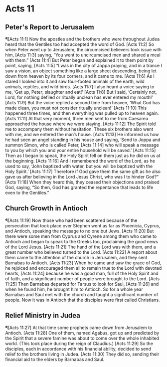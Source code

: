 # Acts 11

## Peter's Report to Jerusalem
¶[Acts 11:1] Now the apostles and the brothers who were throughout Judea heard that the Gentiles too had accepted the word of God.
[Acts 11:2] So when Peter went up to Jerusalem, the circumcised believers took issue with him,
[Acts 11:3] saying, “You went to uncircumcised men and shared a meal with them.”
[Acts 11:4] But Peter began and explained it to them point by point, saying,
[Acts 11:5] “I was in the city of Joppa praying, and in a trance I saw a vision, an object something like a large sheet descending, being let down from heaven by its four corners, and it came to me.
[Acts 11:6] As I stared I looked into it and saw four-footed animals of the earth, wild animals, reptiles, and wild birds.
[Acts 11:7] I also heard a voice saying to me, ‘Get up, Peter; slaughter and eat!’
[Acts 11:8] But I said, ‘Certainly not, Lord, for nothing defiled or ritually unclean has ever entered my mouth!’
[Acts 11:9] But the voice replied a second time from heaven, ‘What God has made clean, you must not consider ritually unclean!’
[Acts 11:10] This happened three times, and then everything was pulled up to heaven again.
[Acts 11:11] At that very moment, three men sent to me from Caesarea approached the house where we were staying.
[Acts 11:12] The Spirit told me to accompany them without hesitation. These six brothers also went with me, and we entered the man’s house.
[Acts 11:13] He informed us how he had seen an angel standing in his house and saying, ‘Send to Joppa and summon Simon, who is called Peter,
[Acts 11:14] who will speak a message to you by which you and your entire household will be saved.’
[Acts 11:15] Then as I began to speak, the Holy Spirit fell on them just as he did on us at the beginning.
[Acts 11:16] And I remembered the word of the Lord, as he used to say, ‘John baptized with water, but you will be baptized with the Holy Spirit.’
[Acts 11:17] Therefore if God gave them the same gift as he also gave us after believing in the Lord Jesus Christ, who was I to hinder God?”
[Acts 11:18] When they heard this, they ceased their objections and praised God, saying, “So then, God has granted the repentance that leads to life even to the Gentiles.”

## Church Growth in Antioch
¶[Acts 11:19] Now those who had been scattered because of the persecution that took place over Stephen went as far as Phoenicia, Cyprus, and Antioch, speaking the message to no one but Jews.
[Acts 11:20] But there were some men from Cyprus and Cyrene among them who came to Antioch and began to speak to the Greeks too, proclaiming the good news of the Lord Jesus.
[Acts 11:21] The hand of the Lord was with them, and a great number who believed turned to the Lord.
[Acts 11:22] A report about them came to the attention of the church in Jerusalem, and they sent Barnabas to Antioch.
[Acts 11:23] When he came and saw the grace of God, he rejoiced and encouraged them all to remain true to the Lord with devoted hearts,
[Acts 11:24] because he was a good man, full of the Holy Spirit and of faith, and a significant number of people were brought to the Lord.
[Acts 11:25] Then Barnabas departed for Tarsus to look for Saul,
[Acts 11:26] and when he found him, he brought him to Antioch. So for a whole year Barnabas and Saul met with the church and taught a significant number of people. Now it was in Antioch that the disciples were first called Christians.

## Relief Ministry in Judea
¶[Acts 11:27] At that time some prophets came down from Jerusalem to Antioch.
[Acts 11:28] One of them, named Agabus, got up and predicted by the Spirit that a severe famine was about to come over the whole inhabited world. (This took place during the reign of Claudius.)
[Acts 11:29] So the disciples, each in accordance with his financial ability, decided to send relief to the brothers living in Judea.
[Acts 11:30] They did so, sending their financial aid to the elders by Barnabas and Saul.
